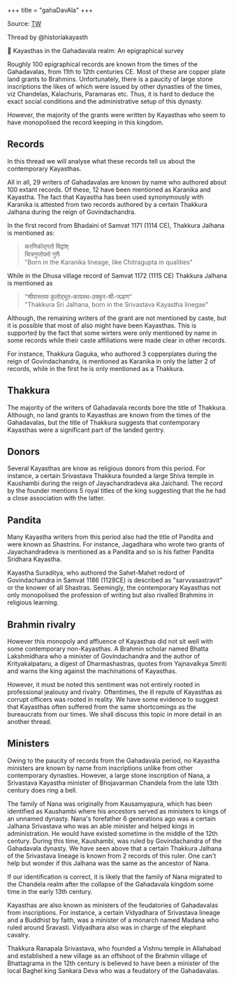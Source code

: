 +++
title = "gahaDavAla"
+++

Source: [TW](https://threadreaderapp.com/thread/1861378362750779688.html#google_vignette)


Thread by @historiakayasth

🧵 Kayasthas in the Gahadavala realm: An epigraphical survey

Roughly 100 epigraphical records are known from the times of the Gahadavalas, from 11th to 12th centuries CE. Most of these are copper plate land grants to Brahmins. Unfortunately, there is a paucity of large stone inscriptions the likes of which were issued by other dynasties of the times, viz Chandelas, Kalachuris, Paramaras etc. Thus, it is hard to deduce the exact social conditions and the administrative setup of this dynasty. 

However, the majority of the grants were written by Kayasthas who seem to have monopolised the record keeping in this kingdom. 

## Records

In this thread we will analyse what these records tell us about the contemporary Kayasthas.

All in all, 29 writers of Gahadavalas are known by name who authored about 100 extant records. Of these, 12 have been mentioned as Karanika and Kayastha. The fact that Kayastha has been used synonymously with Karanika is attested from two records authored by a certain Thakkura Jalhana during the reign of Govindachandra.

In the first record from Bhadaini of Samvat 1171 (1114 CE), Thakkura Jalhana is mentioned as:

> करणिकोद्गतो विद्वांश्  
> चित्रगुप्तोपमो गुणैः  
"Born in the Karanika lineage, like Chitragupta in qualities"


While in the Dhusa village record of Samvat 1172 (1115 CE) Thakkura Jalhana is mentioned as

> "श्रीवास्तव्य कुलोद्भूत-कायस्थ-ठक्कुर-श्री-जल्हण"  
"Thakkura Sri Jalhana, born in the Srivastava Kayastha linegae"

Although, the remaining writers of the grant are not mentioned by caste, but it is possible that most of also might have been Kayasthas. This is supported by the fact that some wirters were only mentioned by name in some records while their caste affiliations were made clear in other records.

For instance, Thakkura Gaguka, who authored 3 copperplates during the reign of Govindachandra, is mentioned as Karanika in only the latter 2 of records, while in the first he is only mentioned as a Thakkura.


## Thakkura
The majority of the writers of Gahadavala records bore the title of Thakkura. Although, no land grants to Kayasthas are known from the times of the Gahadavalas, but the title of Thakkura suggests that contemporary Kayasthas were a significant part of the landed gentry. 

## Donors
Several Kayasthas are know as religious donors from this period. For instance, a certain Srivastava Thakkura founded a large Shiva temple in Kaushambi during the reign of Jayachandradeva aka Jaichand. The record by the founder mentions 5 royal titles of the king suggesting that the he had a close association with the latter.

## Pandita
Many Kayastha writers from this period also had the title of Pandita and were known as Shastrins. For instance, Jagadhara who wrote two grants of Jayachandradeva is mentioned as a Pandita and so is his father Pandita Sridhara Kayastha.

Kayastha Suraditya, who authored the Sahet-Mahet redord of Govindachandra in Samvat 1186 (1129CE) is described as "sarvvasastravit" or the knower of all Shastras. Seemingly, the contemporary Kayasthas not only monopolised the profession of writing but also rivalled Brahmins in religious learning.

## Brahmin rivalry
However this monopoly and affluence of Kayasthas did not sit well with some contemporary non-Kayasthas. A Brahmin scholar named Bhatta Lakshmidhara who a minister of Govindachandra and the author of Krityakalpataru, a digest of Dharmashastras, quotes from Yajnavalkya Smriti and warns the king against the machinations of Kayasthas. 

However, it must be noted this sentiment was not entirely rooted in professional jealousy and rivalry. Oftentimes, the ill repute of Kayasthas as corrupt officers was rooted in reality. We have some evidence to suggest that Kayasthas often suffered from the same shortcomings as the bureaucrats from our times. We shall discuss this topic in more detail in an another thread.

## Ministers
Owing to the paucity of records from the Gahadavala period, no Kayastha ministers are known by name from inscriptions unlike from other contemporary dynasties. However, a large stone inscription of Nana, a Srivastava Kayastha minister of Bhojavarman Chandela from the late 13th century does ring a bell.

The family of Nana was originally from Kausamyapura, which has been identified as Kaushambi where his ancestors served as ministers to kings of an unnamed dynasty. Nana's forefather 6 generations ago was a certain Jalhana Srivastava who was an able minister and helped kings in administration. He would have existed sometime in the middle of the 12th century. During this time, Kaushambi, was ruled by Govindachandra of the Gahadavala dynasty. We have seen above that a certain Thakkura Jalhana of the Srivastava lineage is known from 2 records of this ruler. One can't help but wonder if this Jalhana was the same as the ancestor of Nana.

If our identification is correct, it is likely that the family of Nana migrated to the Chandela realm after the collapse of the Gahadavala kingdom some time in the early 13th century.

Kayasthas are also known as ministers of the feudatories of Gahadavalas from inscriptions. For instance, a certain Vidyadhara of Srivastava lineage and a Buddhist by faith, was a minister of a monarch named Madana who ruled around Sravasti. Vidyadhara also was in charge of the elephant cavalry.



Thakkura Ranapala Srivastava, who founded a Vishnu temple in Allahabad and established a new village as an offshoot of the Brahmin village of Bhattagrama in the 12th century is believed to have been a minister of the local Baghel king Sankara Deva who was a feudatory of the Gahadavalas.
